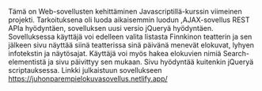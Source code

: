 Tämä on Web-sovellusten kehittäminen Javascriptillä-kurssin viimeinen projekti. Tarkoituksena oli luoda aikaisemmin luodun ,AJAX-sovellus REST APIa hyödyntäen, sovelluksen uusi versio jQueryä hyödyntäen. Sovelluksessa käyttäjä voi edelleen valita listasta Finnkinon teatterin ja sen jälkeen sivu näyttää siinä teatterissa sinä päivänä menevät elokuvat, lyhyen infotekstin ja näytösajat. Käyttäjä voi myös hakea elokuvien nimiä Search-elementistä ja sivu päivittyy sen mukaan. Sivu hyödyntää kuitenkin jQueryä scriptauksessa. Linkki julkaistuun sovellukseen https://juhonparempielokuvasovellus.netlify.app/
